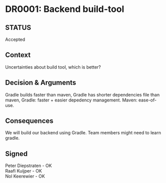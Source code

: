 # DR0001: Backend build-tool 
## STATUS
Accepted

## Context
Uncertainties about build tool, which is better?

## Decision & Arguments
Gradle builds faster than maven, 
Gradle has shorter dependencies file than maven, 
Gradle: faster + easier depedency management.
Maven: ease-of-use.


## Consequences
We will build our backend using Gradle.
Team members might need to learn gradle.

## Signed
Peter Diepstraten - OK  
Raafi Kuijper - OK  
Nol Keerewier - OK  
